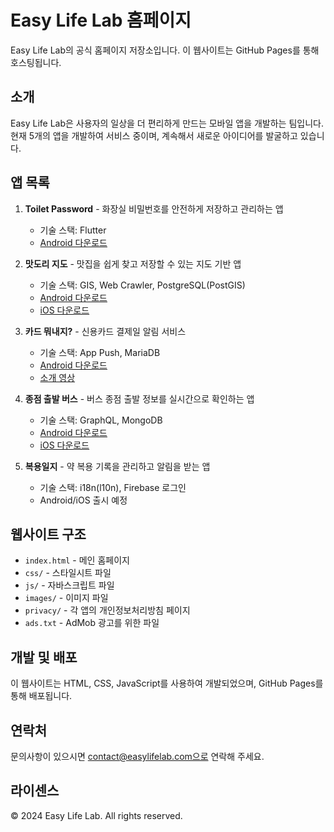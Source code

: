 # Easy Life Lab 홈페이지

Easy Life Lab의 공식 홈페이지 저장소입니다. 이 웹사이트는 GitHub Pages를 통해 호스팅됩니다.

## 소개

Easy Life Lab은 사용자의 일상을 더 편리하게 만드는 모바일 앱을 개발하는 팀입니다. 현재 5개의 앱을 개발하여 서비스 중이며, 계속해서 새로운 아이디어를 발굴하고 있습니다.

## 앱 목록

1. **Toilet Password** - 화장실 비밀번호를 안전하게 저장하고 관리하는 앱
   - 기술 스택: Flutter
   - [Android 다운로드](https://play.google.com/store/apps/details?id=com.youngki_home.toilet_password)

2. **맛도리 지도** - 맛집을 쉽게 찾고 저장할 수 있는 지도 기반 앱
   - 기술 스택: GIS, Web Crawler, PostgreSQL(PostGIS)
   - [Android 다운로드](https://play.google.com/store/apps/details?id=com.youngkiu.tasty_map)
   - [iOS 다운로드](https://apps.apple.com/us/app/맛도리-지도/id6471900309)

3. **카드 뭐내지?** - 신용카드 결제일 알림 서비스
   - 기술 스택: App Push, MariaDB
   - [Android 다운로드](https://play.google.com/store/apps/details?id=com.youngkiu.card_alarm)
   - [소개 영상](https://www.youtube.com/@CreditCardAlarm)

4. **종점 출발 버스** - 버스 종점 출발 정보를 실시간으로 확인하는 앱
   - 기술 스택: GraphQL, MongoDB
   - [Android 다운로드](https://play.google.com/store/apps/details?id=com.youngkiu.busdeparture)
   - [iOS 다운로드](https://apps.apple.com/kr/app/종점-출발-버스/id6736763977)

5. **복용일지** - 약 복용 기록을 관리하고 알림을 받는 앱
   - 기술 스택: i18n(l10n), Firebase 로그인
   - Android/iOS 출시 예정

## 웹사이트 구조

- `index.html` - 메인 홈페이지
- `css/` - 스타일시트 파일
- `js/` - 자바스크립트 파일
- `images/` - 이미지 파일
- `privacy/` - 각 앱의 개인정보처리방침 페이지
- `ads.txt` - AdMob 광고를 위한 파일

## 개발 및 배포

이 웹사이트는 HTML, CSS, JavaScript를 사용하여 개발되었으며, GitHub Pages를 통해 배포됩니다.

## 연락처

문의사항이 있으시면 contact@easylifelab.com으로 연락해 주세요.

## 라이센스

© 2024 Easy Life Lab. All rights reserved.